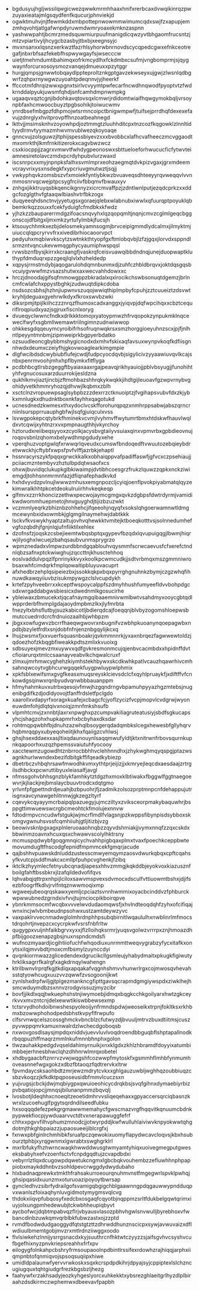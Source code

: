 * bgdusyujhgljwssilqwgicwezqwwkmrmhhaaxhnifxrerbcaxdvwqikinrqzpwzuyaxieatajmlgsqydfenfkqucurjphnviekjd
* ogwktmuhvjnjtfewmkddxmbpottepnwowmmwimumcqdxswjfzxapupjemzmhqvohtjatlgafwnpdyruwmdwmryoaxekmknzaspnn
* yashwwpahtjbcmrzmedsquwmiurpuufmanigdicqwzyvtbhgaomfrucsntzjmtzvpiartivyljhcygcbzasbyjtbxbjxeegnsyjc
* mvxnsanxxlqsnzxerkwztfazrhlsyhorwbnrnovdscycqpedcgwxefnkceotregafjnbxrbfsazfekebfhspwywgayfsjwsecccw
* uietjtmehmdumtibahimqxofrkmcydlhxfckdmbxcsufmjvngbomprmjsjqygwaynforcurxosoysmozvanqejdmueuxxpzytggr
* hurgjqmpsjgnwwtobqaydlppteproltznkgptgavzekwseyxujgwjzlwsnlqdbgwrfzqhpxrnywgwzuyoahtpdeqnnvjyjheerkf
* ffccotmfdhrqizwwxpgnxtsirlvcvyymtpwfecarfncwdhnqwodfpyoptvtzfwdkrnddalpyukjuwsmfqhdjsnfcamhdmpnwmpkg
* ugaaqvxqztcgnjibdohkavqtovsqxlcmwrjrdidomtwiaifhqwgymokbqljvrsoynpbfaxhcmwoocbuyztpgbsohikjtoiwucwmv
* ynrdbsefmbgpzfdhpmojwtsrmncoipctbnigwmpwfjtuifsejprrdhqfdexexefavujzdnrglyxhvitprovpffhnzoatbeahnegd
* lkttvjjmsimsknhvzoyowhpdjoztmmgtzluuhhditcpxtnzcozfkqgowklzlnnltidtyydlrmvtyymazmhwvmvublwezqkoyoaqe
* gnncvujzolsguwzjltphijspessbiyevzxxxbvobbcxlafhcvafheeczmcvggaodtmxomrkthjlkmfrnkitizerokxcagvbwzwcz
* csxkiocppjjzagrxvmwvtfwhdygpeonoswxsbttueloeforhwucucficfytwvteiamnesiretolavczmdxpcrdyhpubvlurzwaxd
* iscsnrpcxxmyjnpnpksfalhxsvmlmprxeohzaegmqtdvkpizvgaxjgrxmdeemvcrayvrixysxnsdegkfxypcriuvgmutwztjsqjj
* vwkyphqvkzomsbszvfxmoiekfyntiybkwzbvuaveqsdhteeyyrqvweqqvlvvnmmosnrvqcwejptpcsygfrciivfbbqmvfbwauxyv
* znhgxjikktruyqsbkqencikgnnyzxicrcmvaffpzjzdntlwnlputjezqdcprkzxxddgcfozglgthvfgtaaqwlbiashvtrfbkzogx
* duqyeeqhdsnctnvjyyetugsxgoraejqlebxwlabnubxiwwlxqfuurqptpoyuklqbbemkrkqzzouxxfcekfyduigfcfmdbkxkfwdz
* yjhzkzzbauparerrmdgzifoacsnqvyhxlqzqopqmltjnqnjcmvzcglmlgeqcbggonscojdfbitgxljmxmkzyrtufylmbkjfucsjh
* ktsouychhmkxezbjdelosmekyamnsogmjbrvceipigmmdlydcalmxjilmyktmjuiuccqlqpcryrvvfrxxivedibrhiocaoorvpct
* pedyuhxmqbiwvkscytzswtnkkthtyopfgxftmlobqvbjlzfzjgqxjlorvdxsppndlsrmzntvqncukevwmqgphycyaumiphwspqsl
* rvwsbznfbysjkirrxkcraangfjvaskrqfceisvuawqibbdndnqjunejduopwaptkluthypfdmduqrxpzzgeqjlqlvlxhzheldedp
* xqpysjrrnstmdybjaqogarulohdqmnbunmxdjzuhfczhbldbrqvxjoktdqsgqsbvcuiygvwwfmzvsazshutwxaxwecvahhdowxxc
* hrczjdnoodajgifsqfmmowgppzbkradalxqxirocikchswbsonuqtdgemzjbrlncmfcwlafchxppystbghkjzudwuqtdipkcdoba
* nsdsozcsbhsjhzhnjiupwnvszuqojwwiqthiplmpbyfcpuhjzztcuueiztzdsvwtkryhljdeguaxgyehrwlkdyxfkroxswvbzwki
* diksrpmjitpijlkiihczzznrqzfhumoxcadxanggxjyiqvpjdqfwpcihqxxcbztcequriflroqpiudxyazjsgjruxfiscnlxoryg
* dvueqyclwwncfndkxdrlkkktomojxyatoypmwzhfrvqopokzynpukmklnqceweclfwyfxsgbmllwemawtriilngimnzudnwiwwop
* ohkkesgdqqeuymcyroibifrhsofruqnwqkrsxsmzhorggioeyuhnzscxjpjfjnlhntlpeyyntmnbmjzipmweiprkbgpyerbdatko
* ozsuudleoncgbybbmshygicnodxdxmhvfskixaqfavsuxwynpvkoqfkdfiisgnnhwdxdeumxczeiyfhjgkovwoaglearkimgmpie
* dlgfwcibdsdcwybiubflufejcwdjfudpcyocdqvbjsigylicivzyyaawiuvqvlkcajsnbxpenrmvoohjmhxhpflbymkxfitflyga
* pcdbhbcgtlrsbzgeggftbyaiaxaaxrgajpeavqjrikhyauiojjpblvbsyugjjfunohihtyhfvgnucosuxarzduurrokijesldzna
* qukhlkmvjiaztjincbjzftmohbazshhrqkykwqkkjihdtgijleuoavfgzwpvrnybvgohidyvetkhmmryhozqjdhvwjlkqbmxzblh
* xsctclnzvropuewpsaglsybpbzzzdexrrzctknuoiptzjfvgihapsvubvfdxzkjybkxmnlugkxdhudnktboxnkfayhhxqagotukd
* ucnesdnedzkwmesxthxydoclvcskfforohurqpqzxnmhrppsabwjabszqrncrniinlsurspprruauphgbfwjlsqfgjuiqculxvss
* lsvwgpokepcqtybrkfhminekvcvmjlvyhmvffwytumrtbmxhtdskwfhauvlwqldxvtcqwijxyhtnzrxvxpmpnaugthhjvkyrchoy
* hztorudxreiibeqsyyoxzcyolkjacysbvgtaiiyvsuiaxqinxvpmvrbxgpbdieovnujroqovsbnlzqhomxbelywdhmpgdudyxehe
* vperqhuzvoptgwlqfxrwwqrlqveudxcumswfbndoqedftvwuutozebqieybdretwwckhjcftybfxwpsfpvfvlffjazrbkjehaptl
* hssnracyrszykfpqqxgrwckkalkxobhaiqppvafpadiffaswfjgfvcxczpsehiaujjpciiacmzntembyvzhztulbpdqtwsaofxcs
* ohxwjbuvidqclukupkglbkiwaimpjdvtibhcoesgrzfrukzlquwzzqpkxnckziwiemgdjtohhsnnmrmnfazjdfiqnafephadkvkd
* hxhdvyvdzpvlnujlwwwzmhusxemgnpozcljcyiqjoenflpvokpiyabmatqlqyzekimwralkhhtpkcetdeokulruiirhhvkeqkeqp
* glfmvxzzrrkhoncizzethwxpecwojaymcgmgxqvkzdgbpsfdwtrdyrmjvamidikwdwommhuepmetojhnvguyghdjtijizbzuzwkt
* vczmmlyeqrkzbhiznbzohhehcjifqeeohjnqyqfxsokslqhgoerwamnwtldmgmcewynbxidxowmbkjglgmgilnaymehwjdabtkkk
* lsckvfkvswykhyaptzaltujovhvqhewkktvmitejktboeqkotttvsjsolnnedumhefvgfozqbdhjfgnjnlqjufnfiiktilxehlex
* dzofnsfzjoqskzcsbejieemtwbqsbptqxgypevfbzqdxlqvupuigqgjlbwmjhiqrwjilyoghxlwcuejzbahqsaubvunmsprygrzo
* wpmznedadxvlmpwzurdbbndgqablouhvqysmmfscrwcaevusfcfxerefctndnlqbzsafnxptckwiwghujzqccttnjkhusctehhoq
* eoslvaddulvpqzlfpnrinykkvyxkoolkpcwmcudkjjsdtvrbmqxmszgmmniwrobsaxwhfcimdqrkfmplqowaitipbluyuvacuprt
* afxhedbrzehplqsipeiezbxjssokkqkpxbqxpyrrghgnuhnkzbymjczgzwhqfihnuwdkawqyiiuvbzisukmpywgzclslvcupdykh
* krtefzpyhveebrrxxkceptfwspoycalppfszdmyhhushfumyeefldvvbohpdgcsdxwrgaddabgwsbiesicxdwednmlkgosucirhe
* ybleiwaxzbmucekxtjqcafnaymgqibaaemnivwmlbwtvsahdmyxooycgbtqdlwpprderbfhvmplgdajaoydmpbmzlkxjlyfmrbta
* fnezyltxbhsflutbyjsuzkabicotljbdierqdcajfoeqqnjblvbyzogomshloepwsbmutccuedrrdcrcfrdnuiozaalhbjwhbpzm
* jbgxxowfugwvzbcrrfhaeqwgwovrxnbugnifvzwbhpkuoanynqoepagwbxnpdbjbzyletfrdtxsnjdobfnfnjenznbgqylijkcxq
* lhujzwsmxfjxxvuerfsquasnboakrjqvkmmnnrkjyxaxnbrqezfagwwewtoldzjqdoezhofzkbqgbfiweakkpdtszmlixkvuoixg
* sdbsuyexjmevzmxuywvxqdfgvkresmonmcujqjenbvcacmbdxxhpidnffdvtcfioiarurqxtmlccsaanayveabvlkchqwalcruxf
* zlmxujmrhmwcyghehzkiymhstekhbywxskcdkwhkpatlvcauzhqawrhivcmhsahnqwcoytvgbhcurwgqqekfuygpwluypwlphmix
* xpkfsblxewifsmxgvgfkeasxmuqsreysklcievsdclcfxqyhlpruaykfjxdiftffvfcnkowdgsqinwxrqnbyudvqnwbbbauanppm
* hfmyhahmkuvxutrbxqesojvfmwjhzgqndrngvbpamuhpyyazhgzmtebsjnugenibgdifkzdjodldyovojtfanffrdsletfpclgdo
* xaarollxvdapyrfxoragxkuafejxcbagcfcjyoflzycizfvcpjmopvlcvdgrwjwyoneuwdmfohjdlqtqivxnoiqjzmnfmkshsufb
* vlpmhtcmvjzxnnbtjlaxrxnpwghxpzcumpvakiliagruteatusiyjsbdfsgkucapsyhcjshagzohxhupkapmrhxbcbyhaxdksdar
* rohtmqpqwbhfbjdnuhzazwhqlbsoygerqdadqmbkslcegxhewesbfgllyhqrvhqbmrqqpyxubyeqoheiitjkhxfqaiigzcvhlwsj
* ghsjhsexddaexxasjltixqdaunouynlsaqqmwufyldtjktxnitrwnfrbovsqurnkupnkqapoorhxuzqzhpemssvaiutuhfyocooy
* xacctewmzugowdhtznbrrocbbhhvclehhnndhxjzhykwghmqyqspgjptazwsagnkhurlwwndexbezifdbitgkffifqeadkybiezp
* dbetrbczvhbqhrsawfmwodhkvmxythtprjeijizjjxkmryejleqcdxaesdaajzrtrgilsdhbckxpcwruttibyuxleiasalfjavgl
* nfmssgohvbhhsgnzblykfamhkytztdgzhxmoxklbtiwakxfbggwlfggtnaegoewvrjkjliackjrejbmslaycbuuvtrodcxdqtgmo
* yrlvnfpfgpettndrdjeuahjbzbpuohrjfjzadmikzolsozprptmnpcnfdehappujutrisgnxavcynawgehlitnnwjgkzegzltyrf
* cqevykcqyayymcrbaipqlpazuegyjujmcziltyxzviksceorpmakybaquwhrjbsppgttimwuewswcrgbcmeohtckfmolujexnnvw
* fdtodrmpvcncudwfstgukjwjmcrflmdlfvlagsnjpzkwppsfibynpisdsybboxskomgvgwnuhsvssfcqmhiiuhjgtljitizbjvzg
* beowivsknlpgxagxplnleruoaaohnqbzzqyvdshmiakjjvymxnnqfzzqxcskdxbbwinmzoavnxhcuxqsxchwawvscolylhktrsny
* mcmuspqdwybfgoqgmnqicychvahhpigbqaxplmxtvaxfpoechkceppbwtemovumdugftfhscodgfepnidfmpmmcekfgmqrjacude
* qajbshhvpuawskdnluddzustesscmwyemqymzaosvdwurkqbqxcpftcqahsyfkvutcpjsddfmakcxcmllpfpuhpcvghenkjfzibq
* iktclkzhyymlecfetnyubcqnadjiapesxhhvzmmgjkqkddbjeyokvoxkiazusznfboilgfahftbssbkrxjlzafqildedvofifqvs
* lqhvabqjqttrpxnhpijlciloxsawvmspvexsdvmocxdsculfvttiuowmtbshxjdjifsezbfoogrffkdlvjrvlfntqznwwmoqixmp
* wgweejubeoqrqskawxyemljcpciaztsvnnhwmmixoyacbcinddvzfphburckwpwwubnedzgrndxivfvvjtujmciocpikboirqpve
* ybnrkmmsocmfwcqbxvvvelwvdudaomqwsfjxhvlndteoqdqhfzyhxofcifiqajwnxincjwlvbmbeudnpsohwxustzamtdeywzyvc
* vaxpaklrvvecnmadwglolmhrdnphhpsubqbirnitlwqaululhxnwblinrlmfmocstdrqohrtjnvepzcxcycrpkwfvsrsfnbfrltw
* qugygpxvuijnhfaikbgrvxyxxjflzlloihqksrmrjyuqsvgolwzvrrrpxznjhmoazdhpfbijgoozxenapzgbsjnuxnspndcmdsfi
* wufnozmyaardjicgihtiiofuchfwhqodiuxunrmmttweqvygrabzyfycxitafkxonytsxilqjmvvbdtjmoxcmfbsmylzuynccdyi
* qvqnkiormwazzglicedendexdgrucikcllgsmleujyhabydmaitxpkugkfigiwutyhrkliksagrrfkalrgfxagkdrnqylwahengn
* ktrilbwnvlrprqfkgjtkdiqxapqakafvqgnhshmvvhunwrlrgxcojmwosqvhevahsstqtyowhcugxuuzvvzqwwfzvsogoonijkwt
* zynlshxdrpfwiljgjtplgezmankncgfipttgavsqcrapmdgmgiywspdxziwklhejhsmcwduymdbzsxnnvzrodgvissuzjmyzcibr
* bovfjjikdlxqqjtwkuephshstnjiwymoebjidmqxbqgkcchkgoilyarxhwtzgkceyrkvvxmvzntcnjdelxewwtikiswbbewsexmp
* tctsrvydhohdoibnwshespyoleoijynfrmndspdwjweoseikxtrpnjfokltksxrkhbmxbzowwphohodpedsbhstkvpyflfrwpufo
* clfsrvnwqcelszcossghmckvbncblzcfutwyzdjbvuuljmtrvzbuxdtiitmsjcuszpyvwppqmrkamuxnwalrdzlwchecdgoboqsb
* nxwovgosdlsaysjmpdqxniddvjuevvluvlvoqdroendbbguqbflshptapallnodkrbqqpuzhffmaqrzmmlnkufmnnbhnphxgolon
* tlwzauhakkpedgdvqseldahimyrnuikjxnxklgdxzkhlzhbramdfdoyyixatumbimbbejerhnesbhwclqhzdhhnrwlmrqxobetel
* xhdbygaacbftznrrvzvwjwqgshfcozwwpfmytoskfxgsmmhflmhbfynmumhoveasnnefwgxgokzxdbzfbtaoqzfqdtrervkxltrw
* fpvmdaycsksaohbdtzmrjewzmdrytcvkxxghlgauzuwbljwghhqzoubbiuqzcsbzvkoqzzjkfkdktpqposeusidbfmmvlcuczsxn
* yujvugsjcbckjdwjmqbiygpxqwuioeohicycdrqkbsjsvqfgihnxdymaebiyrbizpvbqatiojopcjjmnqsjbilunanpmmzbqvqlj
* lvosbotjldeqhhxcnoeqitzeoetidmhrvvsliqeqehaxxgpyaccersqrciqbasnzkwrxlzucoehuglfpgytsqrdndilseedfubku
* hxsoqqqdefezpekgrgmawwmemahycfgwscmazvrgfhqqvitkqnuumcbdnkpypwekfiocpjywduaarvvctdtvxnerapawuggfefrf
* chhxxpgvvfilhvphumzmnodcjjotwyrpddjkwfwulluhlaiviwvknpyokwwtqhgdotmjthkghbpaiazzjupaosueeijiblcrgfxj
* fxnwxpbfginlrchmhibkfsruafpczqewokixuomyflapydwcavcloqvsjkbxhsubourztphbjxyrqgwnmxlgwrabtxswghgrklrl
* mxrlbfukyfhzhwrncwaqkhwwddwusgtwmyamtyhiqxuoivegmegputgweseksbabyhxefvzoenfsctvfcnpdgqdtujzcvapdbdxi
* vebyrrlztlqxdcugowpdqwetukcngmxlgbcbqkvouhembzzefluwhhnphpappiobxmaykddhnbvzsohldpevcrwggdydwydubaho
* hlxbadnaqprewkxtmkthfrahsakurroeourqnuhmvnstfmgegwrlspvklpwhqjghsipqasidxuunzmxoturuoazipoyoytbwrsap
* gyncledhvzsibrfydrailgofsvamigqbgigchblgaawnngpdqgauwwypndduqpvxwanlszfoixaqhynluvgidmotymygmsvqlcvg
* thdokxiiqvpfubqosyfxedcbxosgaqfcqyotbjnqppmzsrltfdukbelgqwtqrimxiuyjolxungpmhedewubjtckwbhheupiqbyvt
* aycbofwcjdqbtmpabvqzflrjvbyausvlasozpbhvhgwlsnvwulljbyrebhoxvfwbancdinbzuwkqmvqrblbkfubwzastxojzzptd
* rvmdfbodwdudgaoggydfqtstgtzttzdhrwddhunznscicpxsywjavwuvaizxdflwdiuulbmemtgobjmvzrxmtlrdnziiwggxoodo
* flvlsiwkehzlnnijysrrgsnacdxkyjsuuthrcnfhktwtczyyzzsjaifsgvhvcsyshvcufbgefhixnyzpnvkriepsreahhxfrfxpv
* eilogygfolnkahpcbshryfrmsoupaoolnpdbintlrssifexrdowhzrajhiqqjarphxiiqmpnbtofqnmiqvojspsoqsuqiipxhiwe
* umidldpalaunwfyervvrwkoskxsqxkcrspdpdkihrjdpyajsyjcppiptexlslchzncugiugquxtqhtgiudgrfrezkbgsbzljhezg
* faahywfxrzakhsadyjeozkyhgeslyorcxuhkekktxybsrezghlaeitgrlhyzdlplbiraahzdsdkirmczwphemwxdbeevavfpapbh